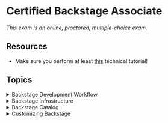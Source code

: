# Certified Backstage Associate

_This exam is an online, proctored, multiple-choice exam._

## Resources

* Make sure you perform at least [this](https://backstage.io/docs/tutorials/quickstart-app-plugin) technical tutorial!

## Topics

<details>
  <summary>Backstage Development Workflow</summary>

* Build and run Backstage projects locally
* Understand local development workflows
* Compile a Backstage project with TypeScript
* Download and install dependencies for a Backstage project with NPM/Yarn
* Use Docker to build a container image of a Backstage project

![alt text](image.png)

## System model

* **Domain** - a bounded context
* **System** - Collection of resources and coimponents that exposes one or several APIs.
* **Component** - Piece of software, can be tracked in source control.
* **API** - Implemented by components and form boundaries between components and systems.
* **Resource** - Infrastructure a system needs to operate.

What is Backstage? It's an open source _framework_ for building developer _portals_. Powered by a centralized software catalog. Backstage unifies all your infrastructure tooling, services and documentation to create a streamlined development environment from end to end.

Backstage includes:

* Software catalog - for managing all your software
* Software templates - for spinning up new projects and standardizing your tooling
* TechDocs - making it easy to create, maintain and find and use technical documentation.

## Build and run Backstage projects locally

To run and build Backstage projects locally you need:

* Node.js
  * Using `nvm`
* `yarn`:

  ```
  corepack enable
  yarn set version 4.4.1
  ```

* Docker
* `git`

1. Run `npx @backstage/create-app@latest` to bootstrap and create your first backstage app.
2. `cd my-backstage-app` and run `yarn start`

Then it's time to use the Backstage app:

* Login
* Register a component
* Create a new component

Dictionary:

* `yarn` is a dependency mangament tool for JavaScript. Acts as an alternative for `npm` - Node Package Manager.
* `npm` is the node package manager.
* `npx` is a tool for executing Node.js package executables without having to install them globally.

## `yarn` commands

`yarn backstage-cli versions:bump` bump all @backstage packages and dependencies you're using to the latest versions.

`yarn backstage-cli versions:bump --release next` the above command upgrade @backstage packages to the latest `main` release, for even later version (next release), add the `--release next` flag.

`yarn backstage-cli versions:bump --pattern '@{backstage,roadiehq}/*'` bump

`yarn backstage-cli` summary:

```
  package [command]  package
  repo [command]     repo
  build-workspace    Builds a temporary dist workspace from the provided packages
  config:docs        Browse the configuration reference documentation
  config [command]   config
  config:print       Print the app configuration for the current package
  config:check       Validate that the given configuration loads and matches schema
  config:schema      Print the JSON schema for the given configuration
  create-github-app  Create new GitHub App in your organization.
  info               Show helpful information for debugging and reporting bugs
  versions:migrate   Migrate any plugins that have been moved to the @backstage-community namespace
                     automatically
  versions:bump      Bump Backstage packages to the latest versions
  migrate [command]  migrate
  new                Open up an interactive guide to creating new things in your app
  help [command]     display help for command
```

## Start Backstage locally

_Note that i started of this exam prep on Arch Linux._

```
yay -S yarn npm nodejs-lts-jod (v22 as recommended by Backstage)
npx @backstage/create-app@latest
yarn start # in your app directory
```

## Configure authentication using GitHub OAuth

The default `guest` auth provider is not very useful.

1. Create an [OAuth App](https://backstage.io/docs/getting-started/config/authentication#setting-up-authentication) over at GitHub.
2. In your app-config add:

```
auth
  environment: development
  # see https://backstage.io/docs/auth/ to learn about auth providers
  providers:
    # See https://backstage.io/docs/auth/guest/provider
    github:
      development:
        clientId: ${AUTH_GITHUB_CLIENT_ID}
        clientSecret: ${AUTH_GITHUB_CLIENT_SECRET}
        signIn:
          resolvers:
          - resolver: usernameMatchingUserEntityName
```

_The `AUTH_*` env vars will be resolved for you when Backstage start, you just have to provide them, either via CLI or Kubernetes._

3. In `packages/app/src/App.tsx` add:

```
import { githubAuthApiRef } from '@backstage/core-plugin-api';
```

and replace:

```
components: {
  SignInPage: props => <SignInPage {...props} auto providers={['guest']} />,
},
```

with:

```
components: {
  SignInPage: props => (
    <SignInPage
      {...props}
      auto
      provider={{
        id: 'github-auth-provider',
        title: 'GitHub',
        message: 'Sign in using GitHub',
        apiRef: githubAuthApiRef,
      }}
    />
  ),
},
```

The `App.tsx` is where the Backend application is initialized and wiring everything together. Here you can customize:

* Routes
* Theming
* API configuration
* Sidebar
* Feature flags

Back to the `app-config.yaml` and the `auth`config, add:

```
...
        signIn:
          resolvers:
            # Matches the GitHub username with the Backstage user entity name.
            # See https://backstage.io/docs/auth/github/provider#resolvers for more resolvers.
            - resolver: usernameMatchingUserEntityName
...
```

This takes the user details provided by the auth provider and match that against a User in the Catalog - this will **match** the GitHub user name with the `metadata.name`value of a User in the Catalog.

### Sign-in resolvers

These are mappings of user identity from the third-party auth provider to a Backstage user identity.

## Use Docker to build a container image of a Backstage project

### Host build

1. Install dependencies with `yarn install`
2. Generate type definitions with `yarn tsc`, complies the current project. `tsc` stands for TypeScript compiler. Compiles all your TypeScript files into JavaScript files. Standard way to type-check and compile your TypeScript code as part of adevelopment or build process.
3. `yarn build:backend`, actually a script defined in `package.json` and executes: `yarn workspace backend build`. Packages everything up and bundles it into the `packages/backend/dist` directory.

From the root of the repo execute:

```
docker image build . -f packages/backend/Dockerfile --tag mikejoh/my-backstage:latest --progress=plain
```

```
docker push mikejoh/my-backstage:latest
```

If you're running in Kubernetes make sure you rollout restart your Deployment or simply delete the Backstage Pod.

## Deploy Backstage to Kubernetes for local testing and development

1. Create a `kind` cluster:

```
kind create cluster --config files/backstage-cluster.yaml
```

2. Follow this guide to install an ingress controller: <https://kind.sigs.k8s.io/docs/user/ingress>.

3. Install Backstage using `helm`:

```
helm repo add backstage https://backstage.github.io/charts
```

4. Install Backstage using `helm`:

```
helm upgrade --install \
  backstage backstage/backstage \
  --create-namespace \
  --namespace backstage \
  -f files/backstage-values.yaml \
  --version 2.6.1
```

</details>

<details>
  <summary>Backstage Infrastructure</summary>

* Understand the Backstage framework
* Configure Backstage
* Deploy Backstage to production
* Understand Backstage client-server architecture

## Static configuration in Backstage

Backstage provides a simple way to configure Backstage apps and plugins for both local development and production deployments.

Configuration is stored in YAML files where the defaults are `app-config.yaml`, and `app-config.local.yaml` for local overrides.

Setting the `BACKSTAGE_ENV` will load a configuration following this naming scheme: `app-config.<BACKSTAGE_ENV>.yaml`.

Order of files are:

1. `app-config.yaml`
2. `app-config.<BACKSTAGE_ENV>.yaml`
3. `app-config.local.yaml`
4. `app-config.<BACKSTAGE_ENV>.local.yaml`

other config files are loaded by passing `--config <path>` to the CLI. It's possible to point at a URL to fetch the configuration file.

Special includes:

* Env includes: `$env: MY_SECRET`
* File includes: `$file: ./my-secret.txt`
* Include external files: `$include: ./my-secrets.json#deployment.key`

</details>

<details>
  <summary>Backstage Catalog</summary>

* Understand how/why to use Backstage Catalog
* Populate Backstage Catalog
* Using annotations
* Working with manually registered entity locations
* Troubleshooting entity ingestion
* Working with automated ingestion

The Backstage Software Catalog is a _centralized_ system that keeps track of ownership and metadata for all the software in your ecosystem (services, websites, libraries, data pipelines etc).

It's built around the concept of **metadata YAML files** that is stored together with the code, and then _harvested_  and _visualized_ in Backstage.

![alt text](image_bc.png)

Backstage and the Backstage Software Catalog make it easy for one team to manage 10 services - and makes it possible for your company to manage thousands of them.

There's **two** main use-cases:

1. Helping teams manage and maintain the software **they own**. Gives the teams a **uniform** view of all their software, services, libraries, websites, ML models - you name it.
2. Makes all your software in your company, and who owns it, discoverable.

Browse the catalog at `/catalog`.

## The Life of an Entity

The catalog forms a **hub** of sorts, where **entities** are:

* ingested from various authoritative sources
* held in a database
* subject to automated processing
* presented through an API

The most common source is YAML files on a standard format.

Main extension points:

* **Entity** providers: that feed initial raw entity data into the catalog.
* **Policies**: that establish baseline rules about the shape of entities.
* **Processors**: that validate, analyze and mutate raw entity data into its final form.

High level processes involved are:

* **Ingestion** - fetch raw entity data from external sources
* **Processing** - where the policies and processors continually treat the ingested data and may emit both other raw entities
* **Stitching** - where all of the data emitted by various processes are assembled together into the finaly output entity

### Ingestion

Each catalog deployment has a number of **entity providers** installed. They are responsible for fetching data from external authoritative sources.

There are **two** providers installed by default:

* One that deals with user registered locations (e.g URLs and YAML files)
* One that deals with static locations in the app-config

_You can add third party providers by passing them to the catalog builder in your backend init code._

And entity provider is a class that implements `EntityProvider` interface.

### Processing

Each catalog deployment has a number of **processors** installed. They are responsible for **receiving unprocessed entities that the catalog decided are due for processing**. To change the order of processors you can change this here:

```
catalog.processors.<processorName>.priority
```

Default priority is `20`.

### Stitching

Stitching finalizes the entity, by gathering all of the output from the previous steps and merging them into the final object which is what is visible from the catalog API.

### Errors

Errors during ingestion and proecssing of entities can happen in a variety of ways, and they may happen ata far later point in time than when they were registered.

There are two main ways that errors are surfaced:

1. Catalog backend will emit events using the **events backend plugin**. You can subscribe to the events since they're published to the **events** plugin.
2.

To add the events backend plugin to your backstage application:

```
yarn --cwd packages/backend add @backstage/plugin-events-backend
```

and then in `packages/backend/src/index.ts`:

```
backend.add(import('@backstage/plugin-events-backend'));
```

To log catalog errors:

```
yarn --cwd packages/backend add @backstage/plugin-catalog-backend-module-logs
```

and then in `packages/backend/src/index.ts`:

```
backend.add(import('@backstage/plugin-catalog-backend-module-logs'));
```

This will of errors with a level of `warn`.

## YAML file format

The envelope:

* `apiVersion` - required
* `kind` - required
* `metadata` - required
* `spec` - varies

The `metadata`:

* `name`
* `namespace`
* `uid` - auto generated globally unique ID
* `title`
* `description`
* `labels`
* `tags`
* `links`

Common to all kinds:

* `relations` - read-only list of relations, between the current entity and other entities. Commonly two-way.

```json
{
  // ...
  "relations": [
    {
      "type": "ownedBy",
      "targetRef": "group:default/dev.infra"
    }
  ],
  "spec": {
    "owner": "dev.infra",
    // ...
  }
}
```

Catalog processors analyze the entity descriptor data and it's surroundings.

* `statuses` - read-only set of statuses, pertaining to the current health of the entity.

```json
{
  // ...
  "status": {
    "items": [
      {
        "type": "backstage.io/catalog-processing",
        "level": "error",
        "message": "NotFoundError: File not found",
        "error": {
          "name": "NotFoundError",
          "message": "File not found",
          "stack": "..."
        }
      }
    ]
  },
  "spec": {
    // ...
  }
}
```

### The Kinds

`Component`: Describes a software component, unit of software.
`API`: Describes an interface that can be exposed by a component.
`Group`: Organizational entity, such as for example a team, business unit.
`User`: Describes a person, employee or contractor, belongs to a Group.
`Resource`: Describes the infrastructure a system needs to operate.
`System`: Collection of resources and components. That may expose or consume one or several APIs.
`Location`: A marker that references other place to look for catalog data.

## Annotations

Is an object with arbitrary non-identfying metadata attached to the entity, identical in use to **Kubernetes** object annotations.

Purpose: **Reference into external systems**, example could be to the git ref the entity was **ingested** from.

Users may add these to descriptor YAML files.

Both key and value are **strings**.

List of annotations:

| Name | Usage |
| ---- | ----- |
| `backstage.io/managed-by-location` | Points to the source from which the entity was originally fetched. |
| `backstage.io/managed-by-origin-location` | Most of the time equal to the above annotation. |
| `backstage.io/orphan` | The entity that are found to have no registered locations or config location that keep them "active". |
| `backstage.io/techdocs-ref` | Where the TechDocs source content is stored. |
| `backstage.io/source-location` | Points to the source code of the entity. |
| `backstage.io/source-template` | Ref to the Scaffolder template. |
| | |

## Adding components to the catalog

The **source of truth** for the components in your software catalog are the **metadata YAML files** stored in Source Control. Repos can include **one or more** metadata files. Usually in the **repository root**, this is not a formal requirement and the metadata files can be placed anywhere in the repository.

There are three ways to add components to the catalog:

1. Manually register components
2. Creating new components via Backstage
3. Integrating with a **external source**

### Manually

Go to the `/create` and click the register existing component button. You can then specify either a GitHub repository or and URL to a entity file.

Even though you're not owning the software you use it still makes sense to register it in Backstage.

### Via Backstage

Use Backstage Software Templates is a tool that can help you create components inside Backstage. It has the ability to:

* load skeletons of code
* tempalte in some variables
* publish the template to locations like GitHub

_Use `camelCase` for actions IDs instead of `kebab-case`. Action IDs with dashes will cause expressions to return `NaN` since the dashes are evaluated as substractions._

_Use the `--no-node-snapshot` flag to use the templates features in Node >20 or later._

To disable the functionality to register existing component button for your users you can:

In `app-config.yaml`:

```yaml
app:
  routes:
    bindings:
      scaffolder.registerComponent: false
```

#### Via a static configuration

The catalog has a concept of **processors** to perform **ingestion** tasks, such as reading raw entity data from:

* remote source
* parsing it
* transforming it
* validating it

These processors are configured under the `catalog.processors` configuration key.

Locations can be added declaratively in the `app-config.yaml` file, example:

```yaml
catalog:
  locations:
    - type: url
      target: https://github.com/backstage/backstage/blob/master/packages/catalog-model/examples/components/artist-lookup-component.yaml
```

The `url` type is handled by a standard processor included with the catalog `UrlReaderProcessor`, so no config for that processor is needed. It do _need_ a integration to understand **how** to retrieve a given URL. E.g. you need the GitHub integration to read the above YAML file.

You cannot remove these locations from the API, you need to remove them from the configuration.

Use the `file` type location only for local development. This config will pull in the `all.yaml` file from the examples folder, not the use of relative file paths. Within a Docker container the path is different and instead it's in the root so `../../examples/all.yaml` would be `./examples/all.yaml`.

```yaml
catalog:
  locations:
    - type: file
      target: ../../examples/all.yaml
```

### Catalog rules

By default, the catalog will only allow the ingestion of entities with the `kind`:

* `Component`
* `API`
* `Location`

```yaml
catalog:
  rules:
    - allow: [Component, API, Location, Template]

  locations:
    - type: url
      target: <https://github.com/org/example/blob/master/org-data.yaml>
      rules:
        - allow: [Group]
```

This allows all five kinds!

This rejects any kuind of entites from being added:

```yaml
catalog:
  rules: []
```

To configure the catalog to be Read Only, this configuration disables registering and deleting `locations` with the catalog APIs:

```yaml
catalog:
  readonly: true
```

## Integrations

Integrations allow Backstage to read or publish data using external providers such as GitHub, GitLab, Bitbucket etc.

```yaml
integrations:
  github:
    - host: github.com
      token: ${GITHUB_TOKEN}
```

The GitHub integration has a discovery provider for discovering catalog entities within a GitHub organization or App.

To install the backend package:

```
yarn --cwd packages/backend add @backstage/plugin-catalog-backend-module-github
```

and then in `packages/backend/src/index.ts`:

```typescript
backend.add(import('@backstage/plugin-catalog-backend'));
backend.add(import('@backstage/plugin-catalog-backend-module-github'));
```

There's also support for events, so you can subscribe to its relevant topics `github.push` and `github.repository`. To add this you need to create a webhook in GitHub and then installing and configuring the `@backstage/plugin-events-backend-module-github`.

## Good-to-know

* **Component**:

1. A modular independent reuseable software-based unit that encapsulates specific functionality.
2. A software product that Backstage manages in the Software Catalog. Can be a service, website, library, data pipeline or any other software.

</details>

<details>
  <summary>Customizing Backstage</summary>

* Understand frontend versus backend plugins
* Customizing Backstage plugins
* Make changes to React code in Backstage App
* Using Material UI components

Backstage orchestrates a cohesive single-page application by seamlessly integration various plugins.

## Structure of a plugin

## Integrate plugin into the Coftware Catalog

To create a plugin:

```
yarn new
```

and choose `frontend-plugin`.

## Customizethe look-and-feel of your App

Creating a Custom Theme is as easy as use the `createUnifiedTheme` function exported by `@backstage/theme` package.

Use it to override some basic parameters of the default theme such as the color palette and font.



</details>
